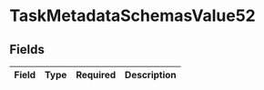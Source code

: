 # TaskMetadataSchemasValue52


## Fields

| Field       | Type        | Required    | Description |
| ----------- | ----------- | ----------- | ----------- |